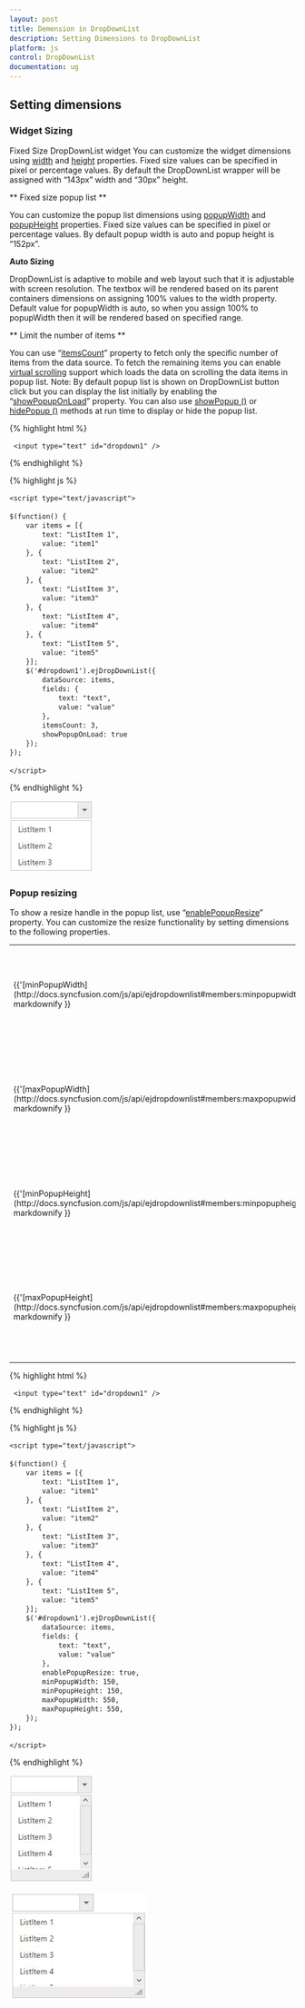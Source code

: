 ```yaml
---
layout: post
title: Demension in DropDownList
description: Setting Dimensions to DropDownList 
platform: js
control: DropDownList
documentation: ug
---
```


## Setting dimensions 

### Widget Sizing

Fixed Size DropDownList widget
You can customize the widget dimensions using [width](http://helpjs.syncfusion.com/js/api/ejdropdownlist#members:width) and [height](http://helpjs.syncfusion.com/js/api/ejdropdownlist#members:height) properties. Fixed size values can be specified in pixel or percentage values. By default the DropDownList wrapper will be assigned with “143px” width and “30px” height.

** Fixed size popup list **

You can customize the popup list dimensions using [popupWidth](http://helpjs.syncfusion.com/js/api/ejdropdownlist#members:popupwidth) and [popupHeight](http://helpjs.syncfusion.com/js/api/ejdropdownlist#members:popupheight) properties. Fixed size values can be specified in pixel or percentage values. By default popup width is auto and popup height is “152px”. 

**Auto Sizing**

DropDownList is adaptive to mobile and web layout such that it is adjustable with screen resolution. The textbox will be rendered based on its parent containers dimensions on assigning 100% values to the width property. Default value for popupWidth is auto, so when you assign 100% to popupWidth then it will be rendered based on specified range.

** Limit the number of items **

You can use “[itemsCount](http://helpjs.syncfusion.com/js/api/ejdropdownlist#members:itemscount)” property to fetch only the specific number of items from the data source. To fetch the remaining items you can enable [virtual scrolling](#_Virtual_scrolling_on) support which loads the data on scrolling the data items in popup list. 
Note: By default popup list is shown on DropDownList button click but you can display the list initially by enabling the “[showPopupOnLoad](http://helpjs.syncfusion.com/js/api/ejdropdownlist#members:showpopuponload)” property. You can also use [showPopup ()](http://helpjs.syncfusion.com/js/api/ejdropdownlist#methods:showpopup) or [hidePopup ()](http://helpjs.syncfusion.com/js/api/ejdropdownlist#methods:hidepopup) methods at run time to display or hide the popup list.

{% highlight html %}

     <input type="text" id="dropdown1" />
     
{% endhighlight %}

{% highlight js %}

    <script type="text/javascript">
	
    $(function() {
        var items = [{
            text: "ListItem 1",
            value: "item1"
        }, {
            text: "ListItem 2",
            value: "item2"
        }, {
            text: "ListItem 3",
            value: "item3"
        }, {
            text: "ListItem 4",
            value: "item4"
        }, {
            text: "ListItem 5",
            value: "item5"
        }];
        $('#dropdown1').ejDropDownList({
            dataSource: items,
            fields: {
                text: "text",
                value: "value"
            },
            itemsCount: 3,
            showPopupOnLoad: true
        });
    });
	
	</script>

{% endhighlight %}

![](SettingDimension_images/SettingDimension_img1.jpeg)

### Popup resizing 

To show a resize handle in the popup list, use “[enablePopupResize](http://docs.syncfusion.com/js/api/ejdropdownlist#members:enablepopupresize)” property. You can customize the resize functionality by setting dimensions to the following properties.

<table>
    <tr>
        <td colspan=1 rowspan=1>
            {{'[minPopupWidth](http://docs.syncfusion.com/js/api/ejdropdownlist#members:minpopupwidth)'| markdownify }}
            <br/>
        </td>
        <td colspan=1 rowspan=1>
            Default value is 0, once set you cannot resize below to the specified width
            <br/>
        </td>
    </tr>
    <tr>
        <td colspan=1 rowspan=1>
            {{'[maxPopupWidth](http://docs.syncfusion.com/js/api/ejdropdownlist#members:maxpopupwidth)'| markdownify }}
            <br/>
        </td>
        <td colspan=1 rowspan=1>
            Default value is null, once set you cannot extend beyond to the specified width
            <br/>
        </td>
    </tr>
    <tr>
        <td colspan=1 rowspan=1>
            {{'[minPopupHeight](http://docs.syncfusion.com/js/api/ejdropdownlist#members:minpopupheight)'| markdownify }}
            <br/>
        </td>
        <td colspan=1 rowspan=1>
            Default value is 0, once set you cannot resize below to the specified height
            <br/>
        </td>
    </tr>
    <tr>
        <td colspan=1 rowspan=1>
            {{'[maxPopupHeight](http://docs.syncfusion.com/js/api/ejdropdownlist#members:maxpopupheight)'| markdownify }}
            <br/>
        </td>
        <td colspan=1 rowspan=1>
            Default value is null, once set you cannot extend beyond to the specified height
            <br/>
        </td>
    </tr>
</table>

{% highlight html %}

     <input type="text" id="dropdown1" />
     
{% endhighlight %}

{% highlight js %}

    <script type="text/javascript">
	
    $(function() {
        var items = [{
            text: "ListItem 1",
            value: "item1"
        }, {
            text: "ListItem 2",
            value: "item2"
        }, {
            text: "ListItem 3",
            value: "item3"
        }, {
            text: "ListItem 4",
            value: "item4"
        }, {
            text: "ListItem 5",
            value: "item5"
        }];
        $('#dropdown1').ejDropDownList({
            dataSource: items,
            fields: {
                text: "text",
                value: "value"
            },
            enablePopupResize: true,
            minPopupWidth: 150,
            minPopupHeight: 150,
            maxPopupWidth: 550,
            maxPopupHeight: 550,
        });
    });
	
	</script>

{% endhighlight %}

![](SettingDimension_images/SettingDimension_img2.jpeg)

![](SettingDimension_images/SettingDimension_img3.jpeg)


